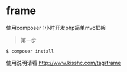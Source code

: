 # frame
使用composer 1小时开发php简单mvc框架

> 第一步

`$ composer install`

使用说明请看 http://www.kisshc.com/tag/frame

